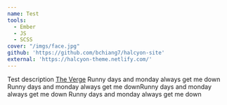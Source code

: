 ```yaml
---
name: Test
tools:
  - Ember
  - JS
  - SCSS
cover: "/imgs/face.jpg"
github: 'https://github.com/bchiang7/halcyon-site'
external: 'https://halcyon-theme.netlify.com/'
---
```

Test description [The Verge](https://www.theverge.com/2017/10/5/16433770facebook-messenger-apple-music-bot-song-streaming) Runny days and monday always get me down Runny days and monday always get me downRunny days and monday always get me down Runny days and monday always get me down
